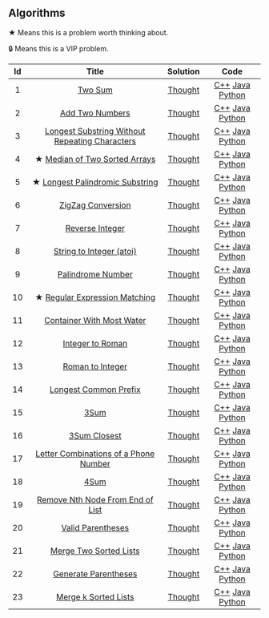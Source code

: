 ## Algorithms

★ Means this is a problem worth thinking about.

🔒 Means this is a VIP problem.

|  Id  |                            Title                             |                           Solution                           |                             Code                             |
| :--: | :----------------------------------------------------------: | :----------------------------------------------------------: | :----------------------------------------------------------: |
|  1   |     [ Two Sum](https://leetcode-cn.com/problems/two-sum)     | [Thought](https://github.com/xiaok0707/Leetcode/blob/master/Algorithms/1/solve.md) | [C++](https://github.com/xiaok0707/Leetcode/blob/master/Algorithms/1/solve.cpp)  [Java](https://github.com/xiaok0707/Leetcode/blob/master/Algorithms/1/solve.java)  [Python](https://github.com/xiaok0707/Leetcode/blob/master/Algorithms/1/solve.py) |
|  2   | [Add Two Numbers](https://leetcode-cn.com/problems/add-two-numbers) | [Thought](https://github.com/xiaok0707/Leetcode/blob/master/Algorithms/2/solve.md) | [C++](https://github.com/xiaok0707/Leetcode/blob/master/Algorithms/2/solve.cpp)  [Java](https://github.com/xiaok0707/Leetcode/blob/master/Algorithms/2/solve.java)  [Python](https://github.com/xiaok0707/Leetcode/blob/master/Algorithms/2/solve.py) |
|  3   | [Longest Substring Without Repeating Characters](https://leetcode-cn.com/problems/longest-substring-without-repeating-characters) | [Thought](https://github.com/xiaok0707/Leetcode/blob/master/Algorithms/3/solve.md) | [C++](https://github.com/xiaok0707/Leetcode/blob/master/Algorithms/3/solve.cpp)  [Java](https://github.com/xiaok0707/Leetcode/blob/master/Algorithms/3/solve.java)  [Python](https://github.com/xiaok0707/Leetcode/blob/master/Algorithms/3/solve.py) |
|  4   | ★ [ Median of Two Sorted Arrays](https://leetcode-cn.com/problems/median-of-two-sorted-arrays) | [Thought](https://github.com/xiaok0707/Leetcode/blob/master/Algorithms/4/solve.md) | [C++](https://github.com/xiaok0707/Leetcode/blob/master/Algorithms/4/solve.cpp)  [Java](https://github.com/xiaok0707/Leetcode/blob/master/Algorithms/4/solve.java)  [Python](https://github.com/xiaok0707/Leetcode/blob/master/Algorithms/4/solve.py) |
|  5   | ★ [ Longest Palindromic Substring](https://leetcode-cn.com/problems/longest-palindromic-substring) | [Thought](https://github.com/xiaok0707/Leetcode/blob/master/Algorithms/5/solve.md) | [C++](https://github.com/xiaok0707/Leetcode/blob/master/Algorithms/5/solve.cpp)  [Java](https://github.com/xiaok0707/Leetcode/blob/master/Algorithms/5/solve.java)  [Python](https://github.com/xiaok0707/Leetcode/blob/master/Algorithms/5/solve.py) |
|  6   | [ZigZag Conversion](https://leetcode-cn.com/problems/zigzag-conversion) | [Thought](https://github.com/xiaok0707/Leetcode/blob/master/Algorithms/6/solve.md) | [C++](https://github.com/xiaok0707/Leetcode/blob/master/Algorithms/6/solve.cpp)  [Java](https://github.com/xiaok0707/Leetcode/blob/master/Algorithms/6/solve.java)  [Python](https://github.com/xiaok0707/Leetcode/blob/master/Algorithms/6/solve.py) |
|  7   | [ Reverse Integer](https://leetcode-cn.com/problems/reverse-integer) | [Thought](https://github.com/xiaok0707/Leetcode/blob/master/Algorithms/7/solve.md) | [C++](https://github.com/xiaok0707/Leetcode/blob/master/Algorithms/7/solve.cpp)  [Java](https://github.com/xiaok0707/Leetcode/blob/master/Algorithms/7/solve.java)  [Python](https://github.com/xiaok0707/Leetcode/blob/master/Algorithms/7/solve.py) |
|  8   | [ String to Integer (atoi)](https://leetcode-cn.com/problems/string-to-integer-atoi) | [Thought](https://github.com/xiaok0707/Leetcode/blob/master/Algorithms/8/solve.md) | [C++](https://github.com/xiaok0707/Leetcode/blob/master/Algorithms/8/solve.cpp)  [Java](https://github.com/xiaok0707/Leetcode/blob/master/Algorithms/8/solve.java)  [Python](https://github.com/xiaok0707/Leetcode/blob/master/Algorithms/8/solve.py) |
|  9   | [ Palindrome Number](https://leetcode-cn.com/problems/palindrome-number) | [Thought](https://github.com/xiaok0707/Leetcode/blob/master/Algorithms/9/solve.md) | [C++](https://github.com/xiaok0707/Leetcode/blob/master/Algorithms/9/solve.cpp)  [Java](https://github.com/xiaok0707/Leetcode/blob/master/Algorithms/9/solve.java)  [Python](https://github.com/xiaok0707/Leetcode/blob/master/Algorithms/9/solve.py) |
|  10  | ★ [ Regular Expression Matching](https://leetcode-cn.com/problems/regular-expression-matching) | [Thought](https://github.com/xiaok0707/Leetcode/blob/master/Algorithms/10/solve.md) | [C++](https://github.com/xiaok0707/Leetcode/blob/master/Algorithms/10/solve.cpp)  [Java](https://github.com/xiaok0707/Leetcode/blob/master/Algorithms/10/solve.java)  [Python](https://github.com/xiaok0707/Leetcode/blob/master/Algorithms/10/solve.py) |
|  11  | [Container With Most Water](https://leetcode-cn.com/problems/container-with-most-water) | [Thought](https://github.com/xiaok0707/Leetcode/blob/master/Algorithms/11/solve.md) | [C++](https://github.com/xiaok0707/Leetcode/blob/master/Algorithms/11/solve.cpp)  [Java](https://github.com/xiaok0707/Leetcode/blob/master/Algorithms/11/solve.java)  [Python](https://github.com/xiaok0707/Leetcode/blob/master/Algorithms/11/solve.py) |
|  12  | [ Integer to Roman](https://leetcode-cn.com/problems/integer-to-roman) | [Thought](https://github.com/xiaok0707/Leetcode/blob/master/Algorithms/12/solve.md) | [C++](https://github.com/xiaok0707/Leetcode/blob/master/Algorithms/12/solve.cpp)  [Java](https://github.com/xiaok0707/Leetcode/blob/master/Algorithms/12/solve.java)  [Python](https://github.com/xiaok0707/Leetcode/blob/master/Algorithms/12/solve.py) |
|  13  | [Roman to Integer](https://leetcode-cn.com/problems/roman-to-integer) | [Thought](https://github.com/xiaok0707/Leetcode/blob/master/Algorithms/13/solve.md) | [C++](https://github.com/xiaok0707/Leetcode/blob/master/Algorithms/13/solve.cpp)  [Java](https://github.com/xiaok0707/Leetcode/blob/master/Algorithms/13/solve.java)  [Python](https://github.com/xiaok0707/Leetcode/blob/master/Algorithms/13/solve.py) |
|  14  | [ Longest Common Prefix](https://leetcode-cn.com/problems/longest-common-prefix) | [Thought](https://github.com/xiaok0707/Leetcode/blob/master/Algorithms/14/solve.md) | [C++](https://github.com/xiaok0707/Leetcode/blob/master/Algorithms/14/solve.cpp)  [Java](https://github.com/xiaok0707/Leetcode/blob/master/Algorithms/14/solve.java)  [Python](https://github.com/xiaok0707/Leetcode/blob/master/Algorithms/14/solve.py) |
|  15  |        [3Sum](https://leetcode-cn.com/problems/3sum)         | [Thought](https://github.com/xiaok0707/Leetcode/blob/master/Algorithms/15/solve.md) | [C++](https://github.com/xiaok0707/Leetcode/blob/master/Algorithms/15/solve.cpp)  [Java](https://github.com/xiaok0707/Leetcode/blob/master/Algorithms/15/solve.java)  [Python](https://github.com/xiaok0707/Leetcode/blob/master/Algorithms/15/solve.py) |
|  16  | [ 3Sum Closest](https://leetcode-cn.com/problems/3sum-closest) | [Thought](https://github.com/xiaok0707/Leetcode/blob/master/Algorithms/16/solve.md) | [C++](https://github.com/xiaok0707/Leetcode/blob/master/Algorithms/16/solve.cpp)  [Java](https://github.com/xiaok0707/Leetcode/blob/master/Algorithms/16/solve.java)  [Python](https://github.com/xiaok0707/Leetcode/blob/master/Algorithms/16/solve.py) |
|  17  | [ Letter Combinations of a Phone Number](https://leetcode-cn.com/problems/letter-combinations-of-a-phone-number) | [Thought](https://github.com/xiaok0707/Leetcode/blob/master/Algorithms/17/solve.md) | [C++](https://github.com/xiaok0707/Leetcode/blob/master/Algorithms/17/solve.cpp)  [Java](https://github.com/xiaok0707/Leetcode/blob/master/Algorithms/17/solve.java)  [Python](https://github.com/xiaok0707/Leetcode/blob/master/Algorithms/17/solve.py) |
|  18  |        [4Sum](https://leetcode-cn.com/problems/4sum)         | [Thought](https://github.com/xiaok0707/Leetcode/blob/master/Algorithms/18/solve.md) | [C++](https://github.com/xiaok0707/Leetcode/blob/master/Algorithms/18/solve.cpp)  [Java](https://github.com/xiaok0707/Leetcode/blob/master/Algorithms/18/solve.java)  [Python](https://github.com/xiaok0707/Leetcode/blob/master/Algorithms/18/solve.py) |
|  19  | [Remove Nth Node From End of List](https://leetcode-cn.com/problems/remove-nth-node-from-end-of-list) | [Thought](https://github.com/xiaok0707/Leetcode/blob/master/Algorithms/19/solve.md) | [C++](https://github.com/xiaok0707/Leetcode/blob/master/Algorithms/19/solve.cpp)  [Java](https://github.com/xiaok0707/Leetcode/blob/master/Algorithms/19/solve.java)  [Python](https://github.com/xiaok0707/Leetcode/blob/master/Algorithms/19/solve.py) |
|  20  | [ Valid Parentheses](https://leetcode-cn.com/problems/valid-parentheses) | [Thought](https://github.com/xiaok0707/Leetcode/blob/master/Algorithms/20/solve.md) | [C++](https://github.com/xiaok0707/Leetcode/blob/master/Algorithms/20/solve.cpp)  [Java](https://github.com/xiaok0707/Leetcode/blob/master/Algorithms/20/solve.java)  [Python](https://github.com/xiaok0707/Leetcode/blob/master/Algorithms/20/solve.py) |
|  21  | [ Merge Two Sorted Lists](https://leetcode-cn.com/problems/merge-two-sorted-lists) | [Thought](https://github.com/xiaok0707/Leetcode/blob/master/Algorithms/21/solve.md) | [C++](https://github.com/xiaok0707/Leetcode/blob/master/Algorithms/21/solve.cpp)  [Java](https://github.com/xiaok0707/Leetcode/blob/master/Algorithms/21/solve.java)  [Python](https://github.com/xiaok0707/Leetcode/blob/master/Algorithms/21/solve.py) |
|  22  | [ Generate Parentheses](https://leetcode-cn.com/problems/generate-parentheses) | [Thought](https://github.com/xiaok0707/Leetcode/blob/master/Algorithms/22/solve.md) | [C++](https://github.com/xiaok0707/Leetcode/blob/master/Algorithms/22/solve.cpp)  [Java](https://github.com/xiaok0707/Leetcode/blob/master/Algorithms/22/solve.java)  [Python](https://github.com/xiaok0707/Leetcode/blob/master/Algorithms/22/solve.py) |
|  23  | [ Merge k Sorted Lists](https://leetcode-cn.com/problems/merge-k-sorted-lists) | [Thought](https://github.com/xiaok0707/Leetcode/blob/master/Algorithms/23/solve.md) | [C++](https://github.com/xiaok0707/Leetcode/blob/master/Algorithms/23/solve.cpp)  [Java](https://github.com/xiaok0707/Leetcode/blob/master/Algorithms/23/solve.java)  [Python](https://github.com/xiaok0707/Leetcode/blob/master/Algorithms/23/solve.py) |

